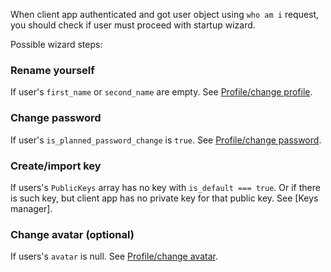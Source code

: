 When client app authenticated and got user object using `who am i` request, you should check if user must proceed with startup wizard.

Possible wizard steps:
### Rename yourself
If user's `first_name` or `second_name` are empty.
See [Profile/change profile](/socket.io/profile/change%20profile.md).

### Change password
If user's `is_planned_password_change` is `true`.
See [Profile/change password](/socket.io/profile/change%20password.md).

### Create/import key
If users's `PublicKeys` array has no key with `is_default === true`.
Or if there is such key, but client app has no private key for that public key.
See [Keys manager].

### Change avatar (optional)
If users's `avatar` is null.
See [Profile/change avatar](/socket.io/profile/change%20avatar.md).
